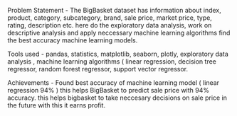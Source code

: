Problem Statement - The BigBasket dataset has information about index, product, category, subcategory, brand, sale price, market price, type, rating, description etc. here do the exploratory data analysis, work on descriptive analysis and apply neccessary machine learning algorithms find the best accuracy machine learning models.


Tools used - pandas, statistics, matplotlib, seaborn, plotly, exploratory data analysis , machine learning algorithms ( linear regression, decision tree regressor, random forest regressor, support vector regressor.


Achievements - Found best accuracy of machine learning model ( linear regression 94% ) this helps BigBasket to predict sale price with 94% accuracy. this helps bigbasket to take neccesary decisions on sale price in the future with this it earns profit.

